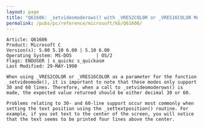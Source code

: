 ```yaml
---
layout: page
title: "Q61606: _setvideomoderows() with _VRES2COLOR or _VRES16COLOR Modes"
permalink: /pubs/pc/reference/microsoft/kb/Q61606/
---
```


	Article: Q61606
	Product: Microsoft C
	Version(s): 5.00 5.10 6.00 | 5.10 6.00
	Operating System: MS-DOS         | OS/2
	Flags: ENDUSER | s_quickc s_quickasm
	Last Modified: 29-MAY-1990
	
	When using _VRES2COLOR or _VRES16COLOR as a parameter for the function
	_setvideomode(), it is important to note that these modes only support
	30 and 60 lines. Therefore, when a call to _setvideomoderows() is
	made, the expected value returned should be either decimal 30 or 60.
	
	Problems relating to 30- and 60-line support occur most commonly when
	setting the text position using the _settextposition() routine. For
	example, if you set text to the center of the screen, you will notice
	that the text seems to be printed four lines above the center.
